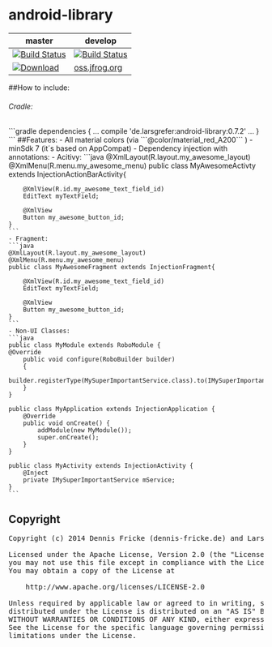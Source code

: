 android-library
===============
|master                                                                                                                                                                    |develop                                                                                                                                 |
|--------------------------------------------------------------------------------------------------------------------------------------------------------------------------|----------------------------------------------------------------------------------------------------------------------------------------|
|[![Build Status](https://travis-ci.org/larsgrefer/android-library.svg?branch=master)](https://travis-ci.org/larsgrefer/android-library)                                   |[![Build Status](https://travis-ci.org/larsgrefer/android-library.svg?branch=develop)](https://travis-ci.org/larsgrefer/android-library)|
|[![Download](https://api.bintray.com/packages/larsgrefer/maven/android-library/images/download.svg) ](https://bintray.com/larsgrefer/maven/android-library/_latestVersion)|[oss.jfrog.org](http://oss.jfrog.org/artifactory/webapp/browserepo.html?pathId=oss-snapshot-local%3Ade%2Flarsgrefer%2Fandroid-library)  |

##How to include:
<h6>Cradle:</h6>
```gradle
dependencies {
    ...
    compile 'de.larsgrefer:android-library:0.7.2'
    ...
}
```
##Features:
- All material colors (via ```@color/material_red_A200``` )
- minSdk 7 (it´s based on AppCompat)
- Dependency injection with annotations:
	- Acitivy: 
	```java
	@XmlLayout(R.layout.my_awesome_layout)
	@XmlMenu(R.menu.my_awesome_menu)
	public class MyAwesomeActivty extends InjectionActionBarActivity{
	
		@XmlView(R.id.my_awesome_text_field_id)
		EditText myTextField;
	
		@XmlView
		Button my_awesome_button_id;
	}
	```
	- Fragment:
	```java
	@XmlLayout(R.layout.my_awesome_layout)
	@XmlMenu(R.menu.my_awesome_menu)
	public class MyAwesomeFragment extends InjectionFragment{
	
		@XmlView(R.id.my_awesome_text_field_id)
		EditText myTextField;
	
		@XmlView
		Button my_awesome_button_id;
	}
	```
	- Non-UI Classes:
	```java
	public class MyModule extends RoboModule {
	@Override
		public void configure(RoboBuilder builder)
		{
			builder.registerType(MySuperImportantService.class).to(IMySuperImportantService.class);
		}
	}

	public class MyApplication extends InjectionApplication {
		@Override
		public void onCreate() {
			addModule(new MyModule());
			super.onCreate();
		}
	}

	public class MyActivity extends InjectionActivity {
		@Inject
		private IMySuperImportantService mService;
	}
	```

## Copyright
<pre>Copyright (c) 2014 Dennis Fricke (dennis-fricke.de) and Lars Grefer (larsgrefer.de)

Licensed under the Apache License, Version 2.0 (the "License");
you may not use this file except in compliance with the License.
You may obtain a copy of the License at

	http://www.apache.org/licenses/LICENSE-2.0

Unless required by applicable law or agreed to in writing, software
distributed under the License is distributed on an "AS IS" BASIS,
WITHOUT WARRANTIES OR CONDITIONS OF ANY KIND, either express or implied.
See the License for the specific language governing permissions and
limitations under the License.</pre>
